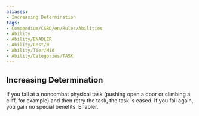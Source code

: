 ```yaml
---
aliases:
- Increasing Determination
tags:
- Compendium/CSRD/en/Rules/Abilities
- Ability
- Ability/ENABLER
- Ability/Cost/0
- Ability/Tier/Mid
- Ability/Categories/TASK
---
```


  
## Increasing Determination  
If you fail at a noncombat physical task (pushing open a door or climbing a cliff, for example) and then retry the task, the task is eased. If you fail again, you gain no special benefits. Enabler. 